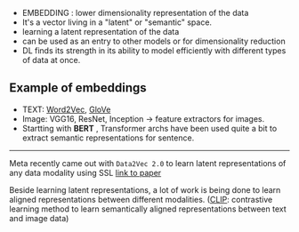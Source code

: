 - EMBEDDING : lower dimensionality representation of the data
- It's a vector living in a "latent" or "semantic" space.
- learning a latent representation of the data
- can be used as an entry to other models or for dimensionality reduction
- DL finds its strength in its ability to model efficiently with different types of data at once.


## Example of embeddings

- TEXT: [Word2Vec](https://arxiv.org/pdf/1301.3781.pdf), [GloVe](https://aclanthology.org/D14-1162.pdf)
- Image: VGG16, ResNet, Inception -> feature extractors for images.
- Startting with **BERT** , Transformer archs have been used quite a bit to extract semantic representations for sentence.

---
Meta recently came out with `Data2Vec 2.0` to learn latent representations of any data modality using SSL [link to paper](https://scontent-sjc3-1.xx.fbcdn.net/v/t39.2365-6/318667518_671132957886206_241152552400726647_n.pdf?_nc_cat=101&ccb=1-7&_nc_sid=3c67a6&_nc_ohc=soK9pYyp6oYAX8Fmkn7&_nc_ht=scontent-sjc3-1.xx&oh=00_AfCN2dEn8Ht7npaXuDp99iKZ67o859cnf9LnD8XChrwOxA&oe=6426DF17)

Beside learning latent representations, a lot of work is being done to learn aligned representations between different modalities. ([CLIP](https://arxiv.org/pdf/2103.00020.pdf): contrastive learning method to learn semantically aligned representations between text and image data)